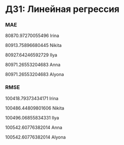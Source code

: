 # ДЗ1: Линейная регрессия

### МАЕ

80870.97270055496 Irina

80913.75896680445 Nikita

80927.64246592729 Ilya

80971.26553204683 Anna

80971.26553204683 Alyona

### RMSE

100418.79373434171 Irina

100486.44809801606 Nikita

100496.06855834331 Ilya

100542.60776382014 Anna

100542.60776382014 Alyona
